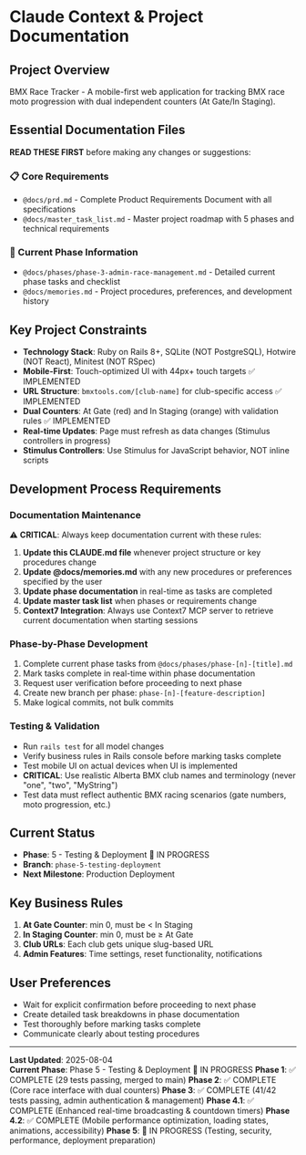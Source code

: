 # Claude Context & Project Documentation

## Project Overview
BMX Race Tracker - A mobile-first web application for tracking BMX race moto progression with dual independent counters (At Gate/In Staging).

## Essential Documentation Files
**READ THESE FIRST** before making any changes or suggestions:

### 📋 Core Requirements
- `@docs/prd.md` - Complete Product Requirements Document with all specifications
- `@docs/master_task_list.md` - Master project roadmap with 5 phases and technical requirements

### 🚀 Current Phase Information  
- `@docs/phases/phase-3-admin-race-management.md` - Detailed current phase tasks and checklist
- `@docs/memories.md` - Project procedures, preferences, and development history

## Key Project Constraints
- **Technology Stack**: Ruby on Rails 8+, SQLite (NOT PostgreSQL), Hotwire (NOT React), Minitest (NOT RSpec)
- **Mobile-First**: Touch-optimized UI with 44px+ touch targets ✅ IMPLEMENTED
- **URL Structure**: `bmxtools.com/[club-name]` for club-specific access ✅ IMPLEMENTED  
- **Dual Counters**: At Gate (red) and In Staging (orange) with validation rules ✅ IMPLEMENTED
- **Real-time Updates**: Page must refresh as data changes (Stimulus controllers in progress)
- **Stimulus Controllers**: Use Stimulus for JavaScript behavior, NOT inline scripts

## Development Process Requirements

### Documentation Maintenance
⚠️ **CRITICAL**: Always keep documentation current with these rules:
1. **Update this CLAUDE.md file** whenever project structure or key procedures change
2. **Update @docs/memories.md** with any new procedures or preferences specified by the user
3. **Update phase documentation** in real-time as tasks are completed
4. **Update master task list** when phases or requirements change
5. **Context7 Integration**: Always use Context7 MCP server to retrieve current documentation when starting sessions

### Phase-by-Phase Development
1. Complete current phase tasks from `@docs/phases/phase-[n]-[title].md`
2. Mark tasks complete in real-time within phase documentation
3. Request user verification before proceeding to next phase
4. Create new branch per phase: `phase-[n]-[feature-description]`
5. Make logical commits, not bulk commits

### Testing & Validation
- Run `rails test` for all model changes
- Verify business rules in Rails console before marking tasks complete
- Test mobile UI on actual devices when UI is implemented
- **CRITICAL**: Use realistic Alberta BMX club names and terminology (never "one", "two", "MyString")
- Test data must reflect authentic BMX racing scenarios (gate numbers, moto progression, etc.)

## Current Status
- **Phase**: 5 - Testing & Deployment 🚧 IN PROGRESS
- **Branch**: `phase-5-testing-deployment`
- **Next Milestone**: Production Deployment

## Key Business Rules
1. **At Gate Counter**: min 0, must be < In Staging
2. **In Staging Counter**: min 0, must be ≥ At Gate  
3. **Club URLs**: Each club gets unique slug-based URL
4. **Admin Features**: Time settings, reset functionality, notifications

## User Preferences
- Wait for explicit confirmation before proceeding to next phase
- Create detailed task breakdowns in phase documentation
- Test thoroughly before marking tasks complete
- Communicate clearly about testing procedures

---
**Last Updated**: 2025-08-04  
**Current Phase**: Phase 5 - Testing & Deployment 🚧 IN PROGRESS
**Phase 1**: ✅ COMPLETE (29 tests passing, merged to main)
**Phase 2**: ✅ COMPLETE (Core race interface with dual counters)
**Phase 3**: ✅ COMPLETE (41/42 tests passing, admin authentication & management)
**Phase 4.1**: ✅ COMPLETE (Enhanced real-time broadcasting & countdown timers)
**Phase 4.2**: ✅ COMPLETE (Mobile performance optimization, loading states, animations, accessibility)
**Phase 5**: 🚧 IN PROGRESS (Testing, security, performance, deployment preparation)
